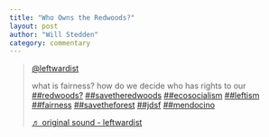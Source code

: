 ```yaml
---
title: "Who Owns the Redwoods?"
layout: post
author: "Will Stedden"
category: commentary
---
```



<blockquote class="tiktok-embed" cite="https://www.tiktok.com/@leftwardist/video/6960821046387690757" data-video-id="6960821046387690757" style="max-width: 605px;min-width: 325px;" > <section> <a target="_blank" title="@leftwardist" href="https://www.tiktok.com/@leftwardist">@leftwardist</a> <p>what is fairness? how do we decide who has rights to our <a title="redwoods?" target="_blank" href="https://www.tiktok.com/tag/redwoods%3F">##redwoods?</a> <a title="savetheredwoods" target="_blank" href="https://www.tiktok.com/tag/savetheredwoods">##savetheredwoods</a> <a title="ecosocialism" target="_blank" href="https://www.tiktok.com/tag/ecosocialism">##ecosocialism</a> <a title="leftism" target="_blank" href="https://www.tiktok.com/tag/leftism">##leftism</a> <a title="fairness" target="_blank" href="https://www.tiktok.com/tag/fairness">##fairness</a> <a title="savetheforest" target="_blank" href="https://www.tiktok.com/tag/savetheforest">##savetheforest</a> <a title="jdsf" target="_blank" href="https://www.tiktok.com/tag/jdsf">##jdsf</a> <a title="mendocino" target="_blank" href="https://www.tiktok.com/tag/mendocino">##mendocino</a></p> <a target="_blank" title="♬ original sound - leftwardist" href="https://www.tiktok.com/music/original-sound-6960820921934351109">♬ original sound - leftwardist</a> </section> </blockquote> <script async src="https://www.tiktok.com/embed.js"></script>